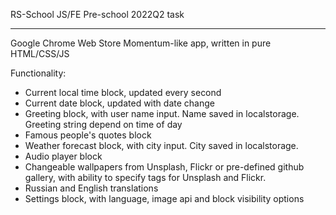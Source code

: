 RS-School JS/FE Pre-school 2022Q2 task
___

Google Chrome Web Store Momentum-like app, written in pure HTML/CSS/JS

Functionality:  
- Current local time block, updated every second
- Current date block, updated with date change
- Greeting block, with user name input. Name saved in localstorage. Greeting string depend on time of day
- Famous people's quotes block
- Weather forecast block, with city input. City saved in localstorage.
- Audio player block
- Changeable wallpapers from Unsplash, Flickr or pre-defined github gallery, with ability to specify tags for Unsplash and Flickr.
- Russian and English translations
- Settings block, with language, image api and block visibility options

